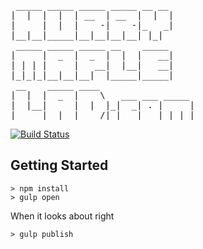 <pre>
 _____ _____ _____ _____ __ __
|  |  |  |  | __  | __  |  |  |
|     |  |  |    -|    -|_   _|
|__|__|_____|__|__|__|__| |_|
 _____ _____ _____ __    _____
|     |  _  |  _  |  |  |   __|
| | | |     |   __|  |__|   __|
|_|_|_|__|__|__|  |_____|_____|
 __    _____ ____
|  |  |  _  |    \   ___ ___ _____
|  |__|     |  |  |_|  _| . |     |
|_____|__|__|____/|_|___|___|_|_|_|
</pre>

[![Build Status](http://img.shields.io/travis/hurrymaplelad/hmlad.com/master.svg?style=flat-square)](https://travis-ci.org/hurrymaplelad/hmlad.com)

Getting Started
---------------

    > npm install
    > gulp open

When it looks about right

    > gulp publish

